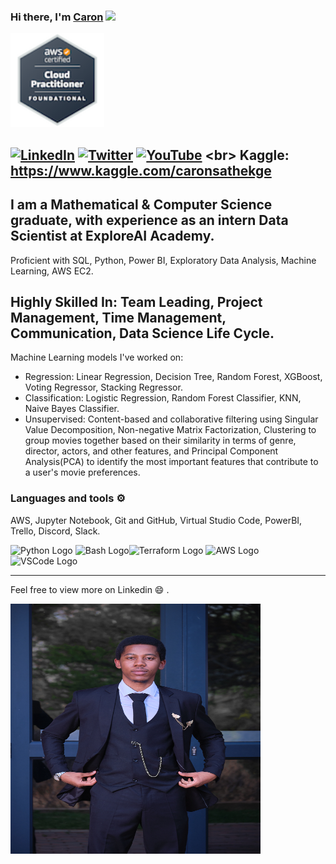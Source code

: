 ### Hi there, I'm [Caron](https://mrsathekge.github.io/ds-portfolio/) <img src="https://raw.githubusercontent.com/MartinHeinz/MartinHeinz/master/wave.gif" width="30px">
<img src="Matheti-Caron-Sathekge-aws-certified-cloud-practitioner.png" alt="My AWS Certified Cloud Practitioner Badge" width="150" height="150"/>

[![LinkedIn](https://img.shields.io/badge/linkedin-%230077B5.svg?style=for-the-badge&logo=linkedin&logoColor=white)](https://www.linkedin.com/in/1mrsathekge/)
[![Twitter](https://img.shields.io/badge/Twitter-%231DA1F2.svg?style=for-the-badge&logo=Twitter&logoColor=white)](https://twitter.com/CaronSathekge)
[![YouTube](https://img.shields.io/badge/YouTube-%23FF0000.svg?style=for-the-badge&logo=YouTube&logoColor=white)]([https://youtube.com/@rishabkumar7](https://www.youtube.com/watch?v=UibOhkZMYW8))
<br>
Kaggle: https://www.kaggle.com/caronsathekge
---
I am a Mathematical & Computer Science graduate, with experience as an intern Data Scientist at ExploreAI Academy.
---
Proficient with SQL, Python, Power BI, Exploratory Data Analysis, Machine Learning, AWS EC2.

**Highly Skilled In:**
Team Leading, Project Management, Time Management, Communication, Data Science Life Cycle.
---
Machine Learning models I've worked on:
- Regression: Linear Regression, Decision Tree, Random Forest, XGBoost, Voting Regressor, Stacking Regressor.
- Classification: Logistic Regression, Random Forest Classifier, KNN, Naive Bayes Classifier.
- Unsupervised: Content-based and collaborative filtering using Singular Value Decomposition, Non-negative Matrix Factorization, Clustering to group movies together based on their similarity in terms of genre, director, actors, and other features, and Principal Component Analysis(PCA) to identify the most important features that contribute to a user's movie preferences.

### Languages and tools ⚙️
AWS, Jupyter Notebook, Git and GitHub, Virtual Studio Code, PowerBI, Trello, Discord, Slack.

<p>
<img src="https://cdn.worldvectorlogo.com/logos/python-5.svg" alt="Python Logo" width="50" height="50"/> <img src="https://cdn.worldvectorlogo.com/logos/bash-1.svg" alt="Bash Logo" width="50" height="50"/><img src="https://cdn.worldvectorlogo.com/logos/terraform-enterprise.svg" alt="Terraform Logo" width="50" height="50"/> <img src="https://cdn.worldvectorlogo.com/logos/aws-2.svg" alt="AWS Logo" width="50" height="50"/> <img src="https://cdn.worldvectorlogo.com/logos/visual-studio-code-1.svg" alt="VSCode Logo" width="50" height="50"/>
</p>

---

Feel free to view more on Linkedin 😄 .

<img
  src="Caron_Sathekge.jpg"
  alt="A picture of Caron Sathekge"
  style="display: inline-block; margin: 0 auto; height: 400px; width: 400px">

<!--
**MrSathekge/MrSathekge** is a ✨ _special_ ✨ repository because its `README.md` (this file) appears on your GitHub profile.

Here are some ideas to get you started:

- 🔭 I’m currently working on ...
- 🌱 I’m currently learning ...
- 👯 I’m looking to collaborate on ...
- 🤔 I’m looking for help with ...
- 💬 Ask me about ...
- 📫 How to reach me: ...
- 😄 Pronouns: ...
- ⚡ Fun fact: ...
-->
